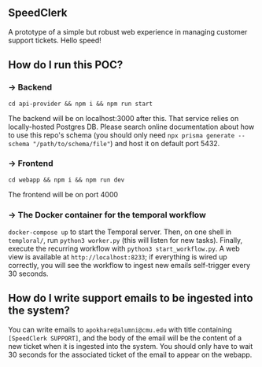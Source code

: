 ## SpeedClerk

A prototype of a simple but robust web experience in managing customer support tickets. Hello speed!

## How do I run this POC?

### -> Backend

`cd api-provider && npm i && npm run start`

The backend will be on localhost:3000 after this. That service relies on locally-hosted Postgres DB. Please search online documentation about how to use this repo's schema (you should only need `npx prisma generate --schema "/path/to/schema/file"`) and host it on default port 5432.

### -> Frontend

`cd webapp && npm i && npm run dev`

The frontend will be on port 4000

### -> The Docker container for the temporal workflow

`docker-compose up` to start the Temporal server. Then, on one shell in `temploral/`, run `python3 worker.py` (this will listen for new tasks). Finally, execute the recurring workflow with `python3 start_workflow.py`. A web view is available at `http://localhost:8233`; if everything is wired up correctly, you will see the workflow to ingest new emails self-trigger every 30 seconds.

## How do I write support emails to be ingested into the system?

You can write emails to `apokhare@alumni@cmu.edu` with title containing `[SpeedClerk SUPPORT]`, and the body of the email will be the content of a new ticket when it is ingested into the system. You should only have to wait 30 seconds for the associated ticket of the email to appear on the webapp.